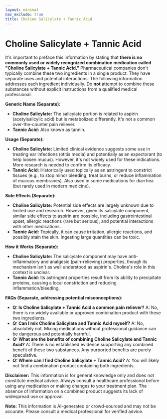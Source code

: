 ```yaml
---
layout: minimal
nav_exclude: true
title: Choline Salicylate + Tannic Acid
---
```


# Choline Salicylate + Tannic Acid

It's important to preface this information by stating that **there is no commonly used or widely recognized combination medication called "Choline Salicylate + Tannic Acid."**  Pharmaceutical companies don't typically combine these two ingredients in a single product.  They have separate uses and potential interactions.  The following information addresses each ingredient individually.  Do **not** attempt to combine these substances without explicit instructions from a qualified medical professional.

**Generic Name (Separate):**

* **Choline Salicylate:**  The salicylate portion is related to aspirin (acetylsalicylic acid) but is metabolized differently.  It's not a common over-the-counter pain reliever.
* **Tannic Acid:** Also known as tannin.

**Usage (Separate):**

* **Choline Salicylate:**  Limited clinical evidence suggests some use in treating ear infections (otitis media) and potentially as an expectorant (to help loosen mucus).  However, it's not widely used for these indications.  More research is needed to confirm its efficacy.
* **Tannic Acid:**  Historically used topically as an astringent to constrict tissues (e.g., to stop minor bleeding, treat burns, or reduce inflammation of mucous membranes). Also used in some medications for diarrhea (but rarely used in modern medicine).

**Side Effects (Separate):**

* **Choline Salicylate:**  Potential side effects are largely unknown due to limited use and research.  However, given its salicylate component, similar side effects to aspirin are possible, including gastrointestinal upset, allergic reactions (rare but serious), and potential interactions with other medications.
* **Tannic Acid:** Topically, it can cause irritation, allergic reactions, and possibly stain the skin. Ingesting large quantities can be toxic.

**How it Works (Separate):**

* **Choline Salicylate:**  The salicylate component may have anti-inflammatory and analgesic (pain-relieving) properties, though its mechanism isn't as well understood as aspirin's. Choline's role in this context is unclear.
* **Tannic Acid:**  Its astringent properties result from its ability to precipitate proteins, causing a local constriction and reducing inflammation/bleeding.


**FAQs (Separate, addressing potential misconceptions):**

* **Q: Is Choline Salicylate + Tannic Acid a common pain reliever?** A: No, there is no widely available or approved combination product with these two ingredients.
* **Q: Can I mix Choline Salicylate and Tannic Acid myself?** A:  No, absolutely not. Mixing medications without professional guidance can be dangerous and potentially harmful.
* **Q: What are the benefits of combining Choline Salicylate and Tannic Acid?** A:  There is no established evidence supporting any combined benefit of these two substances.  Any purported benefits are purely speculative.
* **Q: Where can I find Choline Salicylate + Tannic Acid?** A:  You will likely not find a combination product containing both ingredients.


**Disclaimer:** This information is for general knowledge only and does not constitute medical advice.  Always consult a healthcare professional before using any medication or making changes to your treatment plan.  The absence of information on a combined product suggests its lack of widespread use or approval.


**Note:** This information is AI-generated or crowd-sourced and may not be accurate. Please consult a medical professional for verified advice.